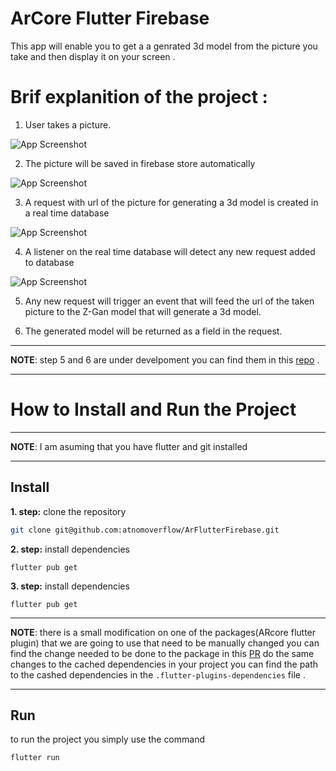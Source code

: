 # ArCore Flutter Firebase

This app will enable you to get a a genrated 3d model from the picture you take and then display it on your screen .

# Brif explanition of the project :

1. User takes a picture.

![App Screenshot](https://drive.google.com/uc?export=view&id=1wT0jnf4W2zf7zB8-GY9xFPGq4Terc8Db)

2. The picture will be saved in firebase store  automatically 

![App Screenshot](https://drive.google.com/uc?export=view&id=1bxernXEq8pUCqJ_0R3tOHCj485n_yfeO)

3. A request with url of the picture for generating a 3d model is created in a real time database

![App Screenshot](https://drive.google.com/uc?export=view&id=1yckdcYQfE5Cdg_VampNcLip-zKg-DfYI)

4. A listener on the real time database will detect any new request added to database 

![App Screenshot](https://drive.google.com/uc?export=view&id=1zl9YCglxrLaTO1P5RnWAQj4azn2a9fj0
)

5. Any new request will trigger an event that will feed the url of the taken picture to the  Z-Gan model that will generate a 3d model.

6. The generated model will be returned as a field in the request.  

---
**NOTE**: 
step 5 and 6 are under develpoment you can find them in this [repo]("") . 

---

# How to Install and Run the Project

---
**NOTE**: 
I am asuming that you have flutter and git installed 

---
## Install
**1. step:**
clone the repository
```sh
git clone git@github.com:atnomoverflow/ArFlutterFirebase.git
```
**2. step:**
install dependencies 
```
flutter pub get
```
**3. step:**
install dependencies 
```
flutter pub get
```
---
**NOTE**: 
there is a small modification on one of the packages(ARcore flutter plugin) that we are going to use that need to be manually changed you can find the change needed to be done to the package in this [PR]("https://github.com/giandifra/arcore_flutter_plugin/pull/141")
do the same changes to the cached dependencies in your project you can find the path to the cashed dependencies in the `.flutter-plugins-dependencies` file .

---

## Run

to run the project you simply use the command
```
flutter run
```
